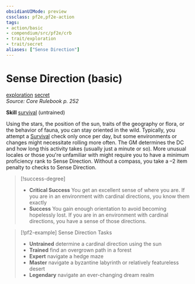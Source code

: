 ```yaml
---
obsidianUIMode: preview
cssclass: pf2e,pf2e-action
tags:
- action/basic
- compendium/src/pf2e/crb
- trait/exploration
- trait/secret
aliases: ["Sense Direction"]
---
```

# Sense Direction (basic)
[exploration](/rules/traits/exploration.md)  [secret](/rules/traits/secret.md)  
*Source: Core Rulebook p. 252*  

**Skill** [survival](/compendium/skills.md#Survival) (untrained)

Using the stars, the position of the sun, traits of the geography or flora, or the behavior of fauna, you can stay oriented in the wild. Typically, you attempt a [Survival](/compendium/skills.md#Survival) check only once per day, but some environments or changes might necessitate rolling more often. The GM determines the DC and how long this activity takes (usually just a minute or so). More unusual locales or those you're unfamiliar with might require you to have a minimum proficiency rank to Sense Direction. Without a compass, you take a –2 item penalty to checks to Sense Direction.

> [!success-degree] 
> - **Critical Success** You get an excellent sense of where you are. If you are in an environment with cardinal directions, you know them exactly
> - **Success** You gain enough orientation to avoid becoming hopelessly lost. If you are in an environment with cardinal directions, you have a sense of those directions.

> [!pf2-example] Sense Direction Tasks
> 
> - **Untrained** determine a cardinal direction using the sun
> - **Trained** find an overgrown path in a forest
> - **Expert** navigate a hedge maze
> - **Master** navigate a byzantine labyrinth or relatively featureless desert
> - **Legendary** navigate an ever-changing dream realm